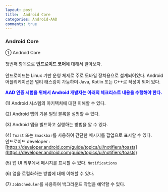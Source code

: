 ```yaml
---
layout: post
title:  Android Core
categories: Android-AAD
comments: true
---
```


### Android Core<br>

① Android Core <br>  
첫번째 항목으로 <strong>안드로이드 코어</strong>에 대해서 알아보자. <br>  
안드로이드는 Linux 기반 운영 체제로 주로 모바일 장치용으로 설계되어있다. Android 어플리케이션은 멀티 태스킹이 가능하며 Java, Kotlin 또는 C++로 작성이 되어 있다. <br>

<strong><font color="Blue">AAD 인증 시험을 위해서 Android 개발자는 아래의 체크리스트 내용을 수행해야 한다. </font></strong><br>

(1) Android 시스템의 아키텍처에 대한 이해할 수 있다.<br>  

(2) Android 앱의 기본 빌딩 블록을 설명할 수 있다. <br>

(3) Android 앱을 빌드하고 실행하는 방법을 알 수 있다. <br>  

(4) ```Toast``` 또는 ```Snackbar```를 사용하여 간단한 메시지를 팝업으로 표시할 수 있다.<br>
안드로이드 developer : [https://developer.android.com/guide/topics/ui/notifiers/toasts](https://developer.android.com/guide/topics/ui/notifiers/toasts) <br>





(5) 앱 UI 외부에서 메시지를 표시할 수 있다. ```Notifications```<br>

(6) 앱을 로컬화하는 방법에 대해 이해할 수 있다.<br>

(7) ```JobScheduler```를 사용하여 백그라운드 작업을 예약할 수 있다.<br>
